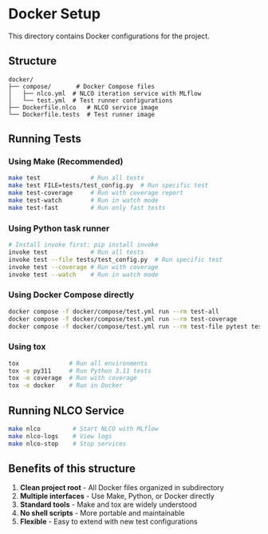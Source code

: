 # Docker Setup

This directory contains Docker configurations for the project.

## Structure

```
docker/
├── compose/       # Docker Compose files
│   ├── nlco.yml  # NLCO iteration service with MLflow
│   └── test.yml  # Test runner configurations
├── Dockerfile.nlco   # NLCO service image
└── Dockerfile.tests  # Test runner image
```

## Running Tests

### Using Make (Recommended)
```bash
make test              # Run all tests
make test FILE=tests/test_config.py  # Run specific test
make test-coverage     # Run with coverage report
make test-watch        # Run in watch mode
make test-fast         # Run only fast tests
```

### Using Python task runner
```bash
# Install invoke first: pip install invoke
invoke test            # Run all tests
invoke test --file tests/test_config.py  # Run specific test
invoke test --coverage # Run with coverage
invoke test --watch    # Run in watch mode
```

### Using Docker Compose directly
```bash
docker compose -f docker/compose/test.yml run --rm test-all
docker compose -f docker/compose/test.yml run --rm test-coverage
docker compose -f docker/compose/test.yml run --rm test-file pytest tests/test_config.py -v
```

### Using tox
```bash
tox              # Run all environments
tox -e py311     # Run Python 3.11 tests
tox -e coverage  # Run with coverage
tox -e docker    # Run in Docker
```

## Running NLCO Service

```bash
make nlco         # Start NLCO with MLflow
make nlco-logs    # View logs
make nlco-stop    # Stop services
```

## Benefits of this structure

1. **Clean project root** - All Docker files organized in subdirectory
2. **Multiple interfaces** - Use Make, Python, or Docker directly
3. **Standard tools** - Make and tox are widely understood
4. **No shell scripts** - More portable and maintainable
5. **Flexible** - Easy to extend with new test configurations